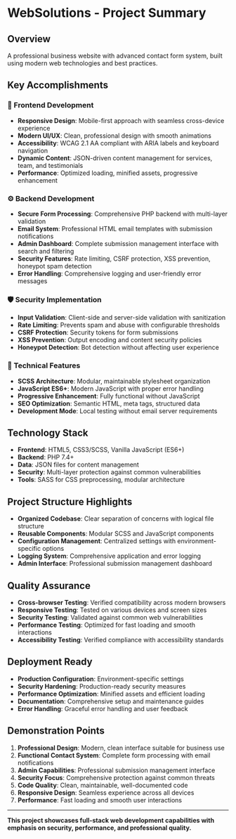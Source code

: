 # WebSolutions - Project Summary

## Overview

A professional business website with advanced contact form system, built using modern web technologies and best practices.

## Key Accomplishments

### 🎨 Frontend Development

- **Responsive Design**: Mobile-first approach with seamless cross-device experience
- **Modern UI/UX**: Clean, professional design with smooth animations
- **Accessibility**: WCAG 2.1 AA compliant with ARIA labels and keyboard navigation
- **Dynamic Content**: JSON-driven content management for services, team, and testimonials
- **Performance**: Optimized loading, minified assets, progressive enhancement

### ⚙️ Backend Development

- **Secure Form Processing**: Comprehensive PHP backend with multi-layer validation
- **Email System**: Professional HTML email templates with submission notifications
- **Admin Dashboard**: Complete submission management interface with search and filtering
- **Security Features**: Rate limiting, CSRF protection, XSS prevention, honeypot spam detection
- **Error Handling**: Comprehensive logging and user-friendly error messages

### 🛡️ Security Implementation

- **Input Validation**: Client-side and server-side validation with sanitization
- **Rate Limiting**: Prevents spam and abuse with configurable thresholds
- **CSRF Protection**: Security tokens for form submissions
- **XSS Prevention**: Output encoding and content security policies
- **Honeypot Detection**: Bot detection without affecting user experience

### 📱 Technical Features

- **SCSS Architecture**: Modular, maintainable stylesheet organization
- **JavaScript ES6+**: Modern JavaScript with proper error handling
- **Progressive Enhancement**: Fully functional without JavaScript
- **SEO Optimization**: Semantic HTML, meta tags, structured data
- **Development Mode**: Local testing without email server requirements

## Technology Stack

- **Frontend**: HTML5, CSS3/SCSS, Vanilla JavaScript (ES6+)
- **Backend**: PHP 7.4+
- **Data**: JSON files for content management
- **Security**: Multi-layer protection against common vulnerabilities
- **Tools**: SASS for CSS preprocessing, modular architecture

## Project Structure Highlights

- **Organized Codebase**: Clear separation of concerns with logical file structure
- **Reusable Components**: Modular SCSS and JavaScript components
- **Configuration Management**: Centralized settings with environment-specific options
- **Logging System**: Comprehensive application and error logging
- **Admin Interface**: Professional submission management dashboard

## Quality Assurance

- **Cross-browser Testing**: Verified compatibility across modern browsers
- **Responsive Testing**: Tested on various devices and screen sizes
- **Security Testing**: Validated against common web vulnerabilities
- **Performance Testing**: Optimized for fast loading and smooth interactions
- **Accessibility Testing**: Verified compliance with accessibility standards

## Deployment Ready

- **Production Configuration**: Environment-specific settings
- **Security Hardening**: Production-ready security measures
- **Performance Optimization**: Minified assets and efficient loading
- **Documentation**: Comprehensive setup and maintenance guides
- **Error Handling**: Graceful error handling and user feedback

## Demonstration Points

1. **Professional Design**: Modern, clean interface suitable for business use
2. **Functional Contact System**: Complete form processing with email notifications
3. **Admin Capabilities**: Professional submission management interface
4. **Security Focus**: Comprehensive protection against common threats
5. **Code Quality**: Clean, maintainable, well-documented code
6. **Responsive Design**: Seamless experience across all devices
7. **Performance**: Fast loading and smooth user interactions

---

**This project showcases full-stack web development capabilities with emphasis on security, performance, and professional quality.**
